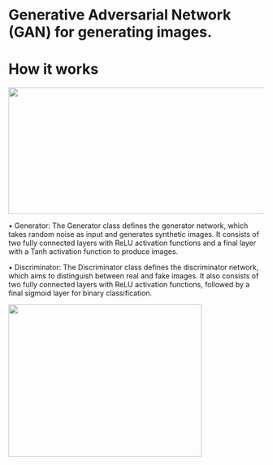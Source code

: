 # Generative Adversarial Network (GAN) for generating images. 

<h1>How it works<br></h1>

<img src="https://github.com/marcoshollmann/image_generator/assets/90859879/067bb14d-13ca-4ccf-b663-3018ef3a9337" width="700" height="250">

• Generator: The Generator class defines the generator network, which takes random noise as input and generates synthetic images. It consists of two fully connected layers with ReLU activation functions and a final layer with a Tanh activation function to produce images.

• Discriminator: The Discriminator class defines the discriminator network, which aims to distinguish between real and fake images. It also consists of two fully connected layers with ReLU activation functions, followed by a final sigmoid layer for binary classification.


<img src="https://media.giphy.com/media/6to2kSnBgjzfA3vbBz/giphy.gif" width="380" height="300">

